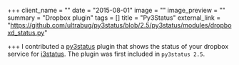 +++
client_name = ""
date = "2015-08-01"
image = ""
image_preview = ""
summary = "Dropbox plugin"
tags = []
title = "Py3Status"
external_link = "https://github.com/ultrabug/py3status/blob/2.5/py3status/modules/dropboxd_status.py"

+++
I contributed a [py3status](https://github.com/ultrabug/py3status) plugin that shows the status of your dropbox service for [i3status](http://i3wm.org/i3status/manpage.html). The plugin was first included in `py3status 2.5`.

